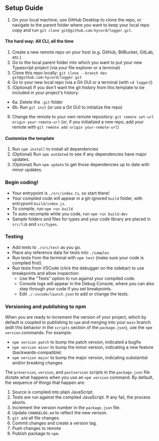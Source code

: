 ## Setup Guide

1.  On your local machine, use GitHub Desktop to clone the repo, or
    navigate to the parent folder where you want to keep your
    local repo copy and run `git clone git@github.com:hycord/logger.git`.

#### The hard way: All CLI, all the time

1. Create a new remote repo on your host (e.g. GitHub, BitBucket, GitLab, etc.)
2. Go to the local parent folder into which you want to put your new Typescript project
   (via your file explorer or a terminal)
3. Clone this repo locally: `git clone --branch dev git@github.com:hycord/logger.git`
4. Go to your new local repo (via a Git GUI or a terminal (with `cd logger`))
5. (Optional) If you don't want the git history from this template to be included in your project's history:
- 6a. Delete the `.git` folder
- 6b. Run `git init` (or use a Git GUI to initialize the repo)
9. Change the remote to your own remote repository: `git remote set-url origin your-remote-url` (or, if you initialized a new repo, add your remote with `git remote add origin your-remote-url`)

#### Customize the template

1. Run `npm install` to install all dependencies
2. (Optional) Run `npm outdated` to see if any dependencies have major updates.
3. (Optional) Run `npm update` to get those dependencies up to date with minor updates.
### Begin coding!

- Your entrypoint is `./src/index.ts`, so start there!
- Your compiled code will appear in a git-ignored `build` folder, with entrypoint `build/index.js`.
- To compile, run `npm run build`
- To auto-recompile while you code, run `npm run build:dev`
- Sample folders and files for types and your code library are placed in `src/lib` and `src/types`.

### Testing

- Add tests to `./src/test` as you go.
- Place any reference data for tests into `./samples`
- Run tests from the terminal with `npm test` (make sure your code is compiled first).
- Run tests from VSCode (click the debugger on the sidebar) to use breakpoints and allow inspection:
  - Use the "Tests" option to run against your compiled code.
  - Console logs will appear in the Debug Console, where you can also step through your code if you set breakpoints.
  - Edit `./.vscode/launch.json` to add or change the tests.

### Versioning and publishing to npm

When you are ready to increment the version of your project, which by default
is coupled to publishing to `npm` and merging into your `main` branch
(edit this behavior in the `scripts` section of the `package.json`),
use the `npm version` commands. For example:

- `npm version patch` to bump the patch version, indicated a bugfix
- `npm version minor` to bump the minor version, indicating a new feature (backwards-compatible)
- `npm version major` to bump the major version, indicating substantial and/or breaking changes

The `preversion`, `version`, and `postversion` scripts in the `package.json` file dictate what happens
when you use an `npm version` command. By default, the sequence of things that happen are:

1. Source is compiled into plain JavaScript.
2. Tests are run against the compiled JavaScript. If any fail, the process aborts.
3. Increment the version number in the `package.json` file.
4. Update `CHANGELOG.md` to reflect the new version.
5. `git add` all file changes.
6. Commit changes and create a version tag.
7. Push changes to remote
8. Publish package to `npm`.
